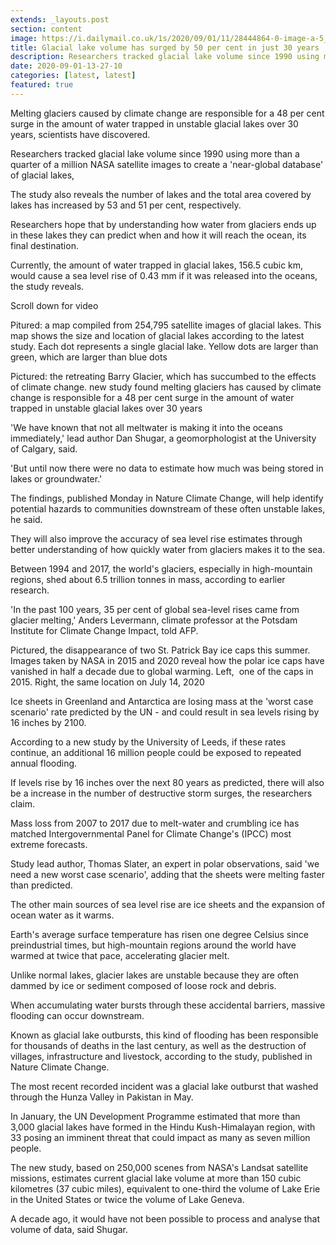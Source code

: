 ```yaml
---
extends: _layouts.post
section: content
image: https://i.dailymail.co.uk/1s/2020/09/01/11/28444864-0-image-a-5_1598956035032.jpg 
title: Glacial lake volume has surged by 50 per cent in just 30 years 
description: Researchers tracked glacial lake volume since 1990 using more than a quarter of a million satellite images to create a near-global database of glacial lakes, 
date: 2020-09-01-13-27-10 
categories: [latest, latest] 
featured: true 
--- 
```

Melting glaciers caused by climate change are responsible for a 48 per cent surge in the amount of water trapped in unstable glacial lakes over 30 years, scientists have discovered.  

Researchers tracked glacial lake volume since 1990 using more than a quarter of a million NASA satellite images to create a 'near-global database' of glacial lakes, 

The study also reveals the number of lakes and the total area covered by lakes has increased by 53 and 51 per cent, respectively. 

Researchers hope that by understanding how water from glaciers ends up in these lakes they can predict when and how it will reach the ocean, its final destination. 

Currently, the amount of water trapped in glacial lakes, 156.5 cubic km, would cause a sea level rise of 0.43 mm if it was released into the oceans, the study reveals.   

Scroll down for video 

Pitured: a map compiled from 254,795 satellite images of glacial lakes. This map shows the size and location of glacial lakes according to the latest study. Each dot represents a single glacial lake. Yellow dots are larger than green, which are larger than blue dots 

Pictured: the retreating Barry Glacier, which has succumbed to the effects of climate change. new study found melting glaciers has caused by climate change is responsible for a 48 per cent surge in the amount of water trapped in unstable glacial lakes over 30 years

'We have known that not all meltwater is making it into the oceans immediately,' lead author Dan Shugar, a geomorphologist at the University of Calgary, said. 

'But until now there were no data to estimate how much was being stored in lakes or groundwater.'

The findings, published Monday in Nature Climate Change, will help identify potential hazards to communities downstream of these often unstable lakes, he said.

They will also improve the accuracy of sea level rise estimates through better understanding of how quickly water from glaciers makes it to the sea.

Between 1994 and 2017, the world's glaciers, especially in high-mountain regions, shed about 6.5 trillion tonnes in mass, according to earlier research.

'In the past 100 years, 35 per cent of global sea-level rises came from glacier melting,' Anders Levermann, climate professor at the Potsdam Institute for Climate Change Impact, told AFP.

Pictured, the disappearance of two St. Patrick Bay ice caps this summer. Images taken by NASA in 2015 and 2020 reveal how the polar ice caps have vanished in half a decade due to global warming. Left,  one of the caps in 2015. Right, the same location on July 14, 2020  

Ice sheets in Greenland and Antarctica are losing mass at the 'worst case scenario' rate predicted by the UN - and could result in sea levels rising by 16 inches by 2100.

According to a new study by the University of Leeds, if these rates continue, an additional 16 million people could be exposed to repeated annual flooding. 

If levels rise by 16 inches over the next 80 years as predicted, there will also be a increase in the number of destructive storm surges, the researchers claim. 

Mass loss from 2007 to 2017 due to melt-water and crumbling ice has matched Intergovernmental Panel for Climate Change's (IPCC) most extreme forecasts.  

Study lead author, Thomas Slater, an expert in polar observations, said 'we need a new worst case scenario', adding that the sheets were melting faster than predicted. 

The other main sources of sea level rise are ice sheets and the expansion of ocean water as it warms. 

Earth's average surface temperature has risen one degree Celsius since preindustrial times, but high-mountain regions around the world have warmed at twice that pace, accelerating glacier melt.

Unlike normal lakes, glacier lakes are unstable because they are often dammed by ice or sediment composed of loose rock and debris.

When accumulating water bursts through these accidental barriers, massive flooding can occur downstream.

Known as glacial lake outbursts, this kind of flooding has been responsible for thousands of deaths in the last century, as well as the destruction of villages, infrastructure and livestock, according to the study, published in Nature Climate Change.

The most recent recorded incident was a glacial lake outburst that washed through the Hunza Valley in Pakistan in May.

In January, the UN Development Programme estimated that more than 3,000 glacial lakes have formed in the Hindu Kush-Himalayan region, with 33 posing an imminent threat that could impact as many as seven million people.

The new study, based on 250,000 scenes from NASA's Landsat satellite missions, estimates current glacial lake volume at more than 150 cubic kilometres (37 cubic miles), equivalent to one-third the volume of Lake Erie in the United States or twice the volume of Lake Geneva.

A decade ago, it would have not been possible to process and analyse that volume of data, said Shugar.

